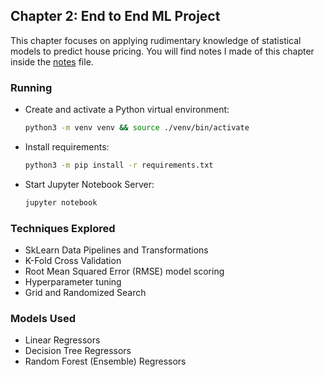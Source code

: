 ## Chapter 2: End to End ML Project

This chapter focuses on applying rudimentary knowledge of statistical models to predict house pricing. You will find notes I made of this chapter inside the [notes](./notes.md) file.

### Running

-   Create and activate a Python virtual environment:

    ```sh
    python3 -m venv venv && source ./venv/bin/activate
    ```

-   Install requirements:

    ```sh
    python3 -m pip install -r requirements.txt
    ```

-   Start Jupyter Notebook Server:
    ```sh
    jupyter notebook
    ```

### Techniques Explored

-   SkLearn Data Pipelines and Transformations
-   K-Fold Cross Validation
-   Root Mean Squared Error (RMSE) model scoring
-   Hyperparameter tuning
-   Grid and Randomized Search

### Models Used

-   Linear Regressors
-   Decision Tree Regressors
-   Random Forest (Ensemble) Regressors
